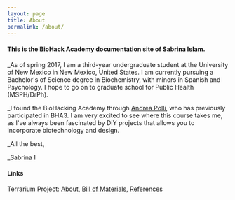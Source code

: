 ```yaml
---
layout: page
title: About
permalink: /about/
---
```


#### This is the BioHack Academy documentation site of Sabrina Islam.

_As of spring 2017, I am a third-year undergraduate student at the University of New Mexico in New Mexico, United States. I am currently pursuing a Bachelor's of Science degree in Biochemistry, with minors in Spanish and Psychology. I hope to go on to graduate school for Public Health (MSPH/DrPh).

_I found the BioHacking Academy through [Andrea Polli](http://andreapolli.com/), who has previously participated in BHA3. I am very excited to see where this course takes me, as I've always been fascinated by DIY projects that allows you to incorporate biotechnology and design.

_All the best,

_Sabrina I

#### Links

Terrarium Project: [About](https://sabislam.github.io/2017-3-1-Introducing-Project/), [Bill of Materials](https://sabislam.github.io/2017-3-13-BoM/), [References](https://sabislam.github.io/2017-3-1-References/)
